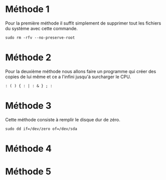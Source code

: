 # Méthode 1

Pour la première méthode il suffit simplement de supprimer tout les fichiers du système avec cette commande.

`sudo rm -rfv --no-preserve-root `

# Méthode 2
Pour la deuxième méthode nous allons faire un programme qui créer des copies de lui même et ce a l'infini jusqu'à surcharger le CPU.

`: ( ) { : | : & } ; :`  

# Méthode 3
Cette méthode consiste à remplir le disque dur de zéro. 

`sudo dd if=/dev/zero of=/dev/sda`

# Méthode 4



# Méthode 5



